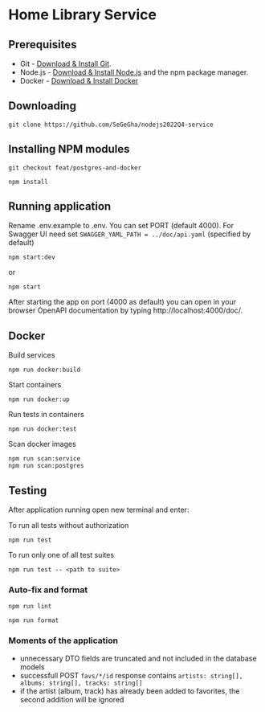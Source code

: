 # Home Library Service

## Prerequisites

- Git - [Download & Install Git](https://git-scm.com/downloads).
- Node.js - [Download & Install Node.js](https://nodejs.org/en/download/) and the npm package manager.
- Docker - [Download & Install Docker](https://docs.docker.com/engine/install/)

## Downloading

```
git clone https://github.com/SeGeGha/nodejs2022Q4-service
```

## Installing NPM modules

```
git checkout feat/postgres-and-docker
```

```
npm install
```

## Running application

Rename .env.example to .env. You can set PORT (default 4000). For Swagger UI need set `SWAGGER_YAML_PATH = ../doc/api.yaml` (specified by default)

```
npm start:dev
```

or

```
npm start
```

After starting the app on port (4000 as default) you can open
in your browser OpenAPI documentation by typing http://localhost:4000/doc/.

## Docker

Build services
```
npm run docker:build
```
Start containers
```
npm run docker:up
```
Run tests in containers
```
npm run docker:test
```
Scan docker images
```
npm run scan:service
npm run scan:postgres
```



## Testing

After application running open new terminal and enter:

To run all tests without authorization

```
npm run test
```

To run only one of all test suites

```
npm run test -- <path to suite>
```

### Auto-fix and format

```
npm run lint
```

```
npm run format
```

### Moments of the application

- unnecessary DTO fields are truncated and not included in the database models
- successfull POST `favs/*/id` response contains `artists: string[], albums: string[], tracks: string[]`
- if the artist (album, track) has already been added to favorites, the second addition will be ignored
